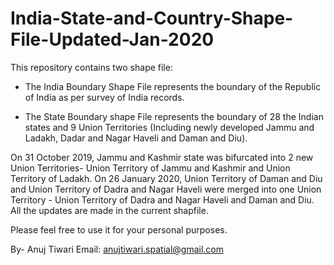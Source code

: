 # India-State-and-Country-Shape-File-Updated-Jan-2020

This repository contains two shape file:

* The India Boundary Shape File represents the boundary of the Republic of India as per survey of India records. 

* The State Boundary shape File represents the boundary of 28 the Indian states and 9 Union Territories (Including newly developed Jammu and Ladakh, Dadar and Nagar Haveli and Daman and Diu).

On 31 October 2019, Jammu and Kashmir state was bifurcated into 2 new Union Territories- Union Territory of Jammu and Kashmir and Union Territory of Ladakh. On 26 January 2020, Union Territory of Daman and Diu and Union Territory of Dadra and Nagar Haveli were merged into one Union Territory - Union Territory of Dadra and Nagar Haveli and Daman and Diu. All the updates are made in the current shapfile.

Please feel free to use it for your personal purposes.

By- Anuj Tiwari
Email: anujtiwari.spatial@gmail.com
